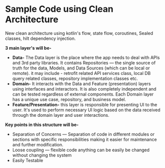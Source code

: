 # Sample Code using Clean Architecture

New clean architecture using 
kotlin's flow, state flow, coroutines, Sealed classes, hilt dependency injection.

**3 main layer's will be-** 
- **Data-** The Data layer is the place where the app needs to deal with APIs and 3rd party libraries. It contains Repositories — the single source of truth for the data, Models, and Data Sources (which can be local or remote).
it may include - retrofit related API services class, local DB query related classes, repository implementation classes etc.
- **Domain-** It interacts with the Data and Feature (presentation) layers using interfaces and interactors. It is also completely independent and can be tested regardless of external components. Each Domain layer has a unique use case, repository, and business model.
- **Feature/Presentation-**  this layer is responsible for presenting UI to the user. It's used to perform necessary UI logic based on the data received through the domain layer and user interactions.

**Key points in this structure will be-** 
- Separation of Concerns — Separation of code in different modules or sections with specific responsibilities making it easier for maintenance and further modification.
- Loose coupling — flexible code anything can be easily be changed without changing the system
- Easily Testable
